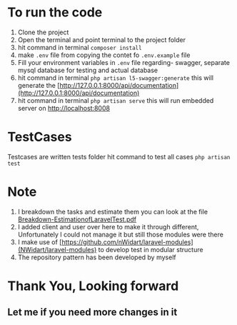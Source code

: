 # To run the code
1. Clone the project
2. Open the terminal and point terminal to the project folder
3. hit command in terminal `composer install`
4. make `.env` file from copying the contet fo `.env.example` file
5. Fill your environment variables in `.env` file regarding- swagger, separate mysql database for testing and actual database
6. hit command in terminal `php artisan l5-swagger:generate` this will generate the [http://127.0.0.1:8000/api/documentation](http://127.0.0.1:8000/api/documentation) 
7. hit command in terminal `php artisan serve` this will run embedded server on [http://localhost:8008](Breakdown-EstimationofLaravelTest.pdf)

# TestCases
Testcases are written tests folder hit command  to test all cases `php artisan test`

# Note
1. I breakdown the tasks and estimate them you can look at the file [Breakdown-EstimationofLaravelTest.pdf](Breakdown-EstimationofLaravelTest.pdf)
2. I added client and user over here to make it through different, Unfortunately I could not manage it but still those modules were there
3. I make use of [https://github.com/nWidart/laravel-modules](NWidart/laravel-modules) to develop test in modular structure
4. The repository pattern has been developed by myself

# Thank You, Looking forward 
## Let me if you need more changes in it
